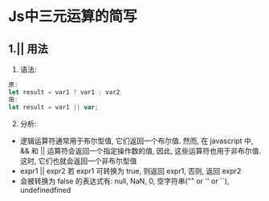 # Js中三元运算的简写

## 1.|| 用法

1. 语法:

```js
原: 
let result = var1 ? var1 : var2
简: 
let result = var1 || var;
```

2. 分析:

* 逻辑运算符通常用于布尔型值, 它们返回一个布尔值. 然而, 在 javascript 中, && 和 || 运算符会返回一个指定操作数的值, 因此, 这些运算符也用于非布尔值. 这时, 它们也就会返回一个非布尔型值
* expr1 || expr2 若 expr1 可转换为 true, 则返回 expr1, 否则, 返回 expr2
* 会被转换为 false 的表达式有: null, NaN, 0, 空字符串("" or '' or ``), undefinedfined

